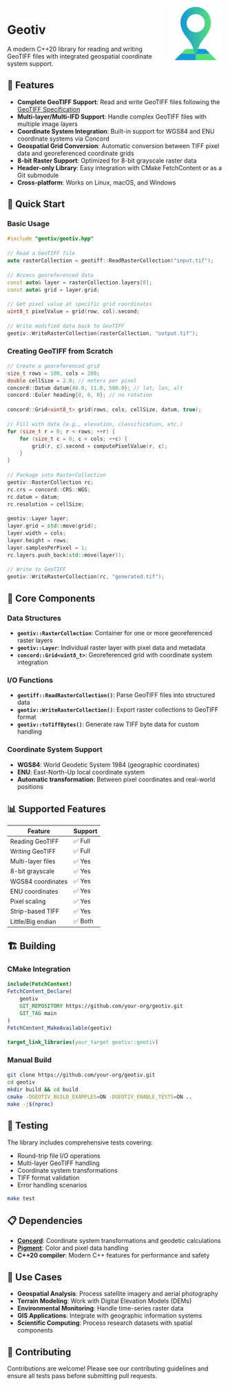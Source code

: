 
<img align="right" width="26%" src="./misc/logo.png">

# Geotiv

A modern C++20 library for reading and writing GeoTIFF files with integrated geospatial coordinate system support.

## 🌟 Features

- **Complete GeoTIFF Support**: Read and write GeoTIFF files following the [GeoTIFF Specification](http://geotiff.maptools.org/spec/geotiff6.html)
- **Multi-layer/Multi-IFD Support**: Handle complex GeoTIFF files with multiple image layers
- **Coordinate System Integration**: Built-in support for WGS84 and ENU coordinate systems via Concord
- **Geospatial Grid Conversion**: Automatic conversion between TIFF pixel data and georeferenced coordinate grids
- **8-bit Raster Support**: Optimized for 8-bit grayscale raster data
- **Header-only Library**: Easy integration with CMake FetchContent or as a Git submodule
- **Cross-platform**: Works on Linux, macOS, and Windows

## 🚀 Quick Start

### Basic Usage

```cpp
#include "geotiv/geotiv.hpp"

// Read a GeoTIFF file
auto rasterCollection = geotiff::ReadRasterCollection("input.tif");

// Access georeferenced data
const auto& layer = rasterCollection.layers[0];
const auto& grid = layer.grid;

// Get pixel value at specific grid coordinates
uint8_t pixelValue = grid(row, col).second;

// Write modified data back to GeoTIFF
geotiv::WriteRasterCollection(rasterCollection, "output.tif");
```

### Creating GeoTIFF from Scratch

```cpp
// Create a georeferenced grid
size_t rows = 100, cols = 200;
double cellSize = 2.0; // meters per pixel
concord::Datum datum{48.0, 11.0, 500.0}; // lat, lon, alt
concord::Euler heading{0, 0, 0}; // no rotation

concord::Grid<uint8_t> grid(rows, cols, cellSize, datum, true);

// Fill with data (e.g., elevation, classification, etc.)
for (size_t r = 0; r < rows; ++r) {
    for (size_t c = 0; c < cols; ++c) {
        grid(r, c).second = computePixelValue(r, c);
    }
}

// Package into RasterCollection
geotiv::RasterCollection rc;
rc.crs = concord::CRS::WGS;
rc.datum = datum;
rc.resolution = cellSize;

geotiv::Layer layer;
layer.grid = std::move(grid);
layer.width = cols;
layer.height = rows;
layer.samplesPerPixel = 1;
rc.layers.push_back(std::move(layer));

// Write to GeoTIFF
geotiv::WriteRasterCollection(rc, "generated.tif");
```

## 🔧 Core Components

### Data Structures

- **`geotiv::RasterCollection`**: Container for one or more georeferenced raster layers
- **`geotiv::Layer`**: Individual raster layer with pixel data and metadata
- **`concord::Grid<uint8_t>`**: Georeferenced grid with coordinate system integration

### I/O Functions

- **`geotiff::ReadRasterCollection()`**: Parse GeoTIFF files into structured data
- **`geotiv::WriteRasterCollection()`**: Export raster collections to GeoTIFF format
- **`geotiv::toTiffBytes()`**: Generate raw TIFF byte data for custom handling

### Coordinate System Support

- **WGS84**: World Geodetic System 1984 (geographic coordinates)
- **ENU**: East-North-Up local coordinate system
- **Automatic transformation**: Between pixel coordinates and real-world positions

## 📊 Supported Features

| Feature | Support |
|---------|---------|
| Reading GeoTIFF | ✅ Full |
| Writing GeoTIFF | ✅ Full |
| Multi-layer files | ✅ Yes |
| 8-bit grayscale | ✅ Yes |
| WGS84 coordinates | ✅ Yes |
| ENU coordinates | ✅ Yes |
| Pixel scaling | ✅ Yes |
| Strip-based TIFF | ✅ Yes |
| Little/Big endian | ✅ Both |

## 🏗️ Building

### CMake Integration

```cmake
include(FetchContent)
FetchContent_Declare(
    geotiv
    GIT_REPOSITORY https://github.com/your-org/geotiv.git
    GIT_TAG main
)
FetchContent_MakeAvailable(geotiv)

target_link_libraries(your_target geotiv::geotiv)
```

### Manual Build

```bash
git clone https://github.com/your-org/geotiv.git
cd geotiv
mkdir build && cd build
cmake -DGEOTIV_BUILD_EXAMPLES=ON -DGEOTIV_ENABLE_TESTS=ON ..
make -j$(nproc)
```

## 🧪 Testing

The library includes comprehensive tests covering:

- Round-trip file I/O operations
- Multi-layer GeoTIFF handling
- Coordinate system transformations
- TIFF format validation
- Error handling scenarios

```bash
make test
```

## 📋 Dependencies

- **[Concord](https://github.com/smolfetch/concord)**: Coordinate system transformations and geodetic calculations
- **[Pigment](https://github.com/smolfetch/pigment)**: Color and pixel data handling
- **C++20 compiler**: Modern C++ features for performance and safety

## 📖 Use Cases

- **Geospatial Analysis**: Process satellite imagery and aerial photography
- **Terrain Modeling**: Work with Digital Elevation Models (DEMs)
- **Environmental Monitoring**: Handle time-series raster data
- **GIS Applications**: Integrate with geographic information systems
- **Scientific Computing**: Process research datasets with spatial components

## 🤝 Contributing

Contributions are welcome! Please see our contributing guidelines and ensure all tests pass before submitting pull requests.

